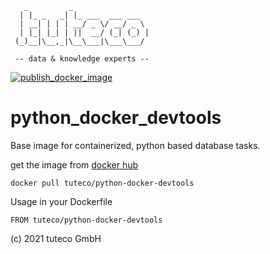 ```
   _         _                 
  | |_ _   _| |_ ___  ___ ___  
  | __| | | | __/ _ \/ __/ _ \ 
  | |_| |_| | ||  __/ (_| (_) |
 (_)__|\__,_|\__\___|\___\___/ 
 
 -- data & knowledge experts --                              
```
[![publish_docker_image](https://github.com/tuteco/python_docker_devtools/actions/workflows/publish_docker_image.yaml/badge.svg)](https://github.com/tuteco/python_docker_devtools/actions/workflows/publish_docker_image.yaml)

# python_docker_devtools
Base image for containerized, python based database tasks.

get the image from [docker hub](https://hub.docker.com/r/tuteco/python-docker-devtools)

```{bash}
docker pull tuteco/python-docker-devtools
```

Usage in your Dockerfile
```
FROM tuteco/python-docker-devtools
```

(c) 2021 tuteco GmbH